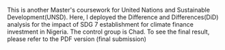 This is another Master's coursework for United Nations and Sustainable Development(UNSD).
Here, I deployed the Difference and Differences(DiD) analysis for the impact of SDG 7 establishment for climate finance investment in Nigeria. The control group is Chad.
To see the final result, please refer to the PDF version (final submission) 
